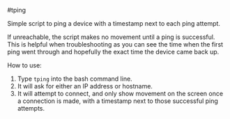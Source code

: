 #tping

Simple script to ping a device with a timestamp next to each ping attempt.

If unreachable, the script makes no movement until a ping is successful. 
This is helpful when troubleshooting as you can see the time when the first
ping went through and hopefully the exact time the device came back up.

How to use: 

1. Type `tping` into the bash command line.
2. It will ask for either an IP address or hostname.
3. It will attempt to connect, and only show movement on the screen once a connection is made, with a timestamp next to those successful ping attempts. 

